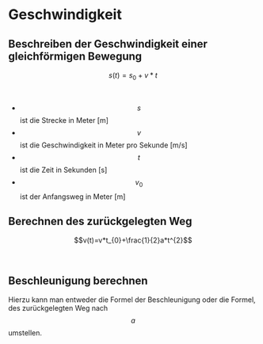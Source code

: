 # Geschwindigkeit
## Beschreiben der Geschwindigkeit einer gleichförmigen Bewegung

$$s(t)=s_{0}+v*t$$

<br>

 - $$s$$ ist die Strecke in Meter [m]
 - $$v$$ ist die Geschwindigkeit in Meter pro Sekunde [m/s]
 - $$t$$ ist die Zeit in Sekunden [s]
 - $$v_{0}$$ ist der Anfangsweg in Meter [m]

## Berechnen des zurückgelegten Weg

$$v(t)=v*t_{0}+\frac{1}{2}a*t^{2}$$

<br>

## Beschleunigung berechnen

Hierzu kann man entweder die Formel der Beschleunigung oder die Formel, des zurückgelegten Weg nach $$a$$ umstellen.